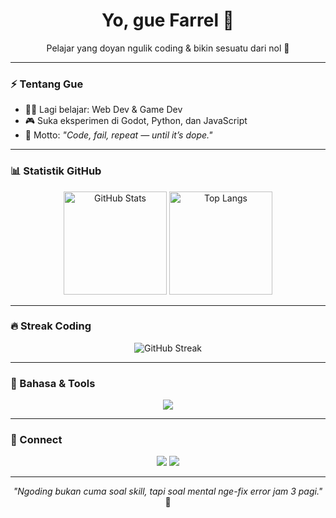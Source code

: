 <!-- Profil README Keren by Farrel -->

<h1 align="center">Yo, gue Farrel 👋</h1>
<p align="center">Pelajar yang doyan ngulik coding & bikin sesuatu dari nol 🚀</p>

---

### ⚡ Tentang Gue
- 🧑‍💻 Lagi belajar: Web Dev & Game Dev  
- 🎮 Suka eksperimen di Godot, Python, dan JavaScript  
- 💭 Motto: *"Code, fail, repeat — until it’s dope."*

---

### 📊 Statistik GitHub

<p align="center">
  <img src="https://github-readme-stats.vercel.app/api?username=Zetus252&show_icons=true&theme=tokyonight" alt="GitHub Stats" height="165"/>
  <img src="https://github-readme-stats.vercel.app/api/top-langs/?username=Zetus252&layout=compact&theme=tokyonight" alt="Top Langs" height="165"/>
</p>

---

### 🔥 Streak Coding
<p align="center">
  <img src="https://streak-stats.demolab.com?user=Zetus252&theme=tokyonight&hide_border=true" alt="GitHub Streak"/>
</p>

---

### 🧰 Bahasa & Tools
<p align="center">
  <img src="https://skillicons.dev/icons?i=python,html,css,js,godot,git,github,vscode" />
</p>

---

### 💬 Connect
<p align="center">
  <a href="https://github.com/Zetus252"><img src="https://img.shields.io/badge/GitHub-222222?style=for-the-badge&logo=github&logoColor=white"/></a>
  <a href="mailto:farrelsk10@gmail.com"><img src="https://img.shields.io/badge/Email-EA4335?style=for-the-badge&logo=gmail&logoColor=white"/></a>
</p>

---

<p align="center">
  <i>"Ngoding bukan cuma soal skill, tapi soal mental nge-fix error jam 3 pagi."</i> 🧩
</p>